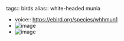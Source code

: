 tags:: birds
alias:: white-headed munia

- voice:: https://ebird.org/species/whhmun1
- ![image](https://ipfs.io/ipfs/QmYtwPZiMWqKyNEQUTBFWfXDEXTdCgYTYfGZn8z8BKjJVA)
- ![image](https://ipfs.io/ipfs/QmU4Fdtv1NDiFeEz5j3yPQ74rFGT1tBW1X6iFGjWvr5ucp)